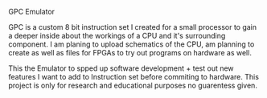 GPC Emulator


GPC is a custom 8 bit instruction set I created for a small processor to gain a deeper inside about the workings of a CPU and it's surrounding component. I am planing to upload schematics of the CPU, am planning to create as well as files for FPGAs to try out programs on hardware as well.

This the Emulator to spped up software development + test out new features I want to add to Instruction set before commiting to hardware.
This project is only for research and educational purposes no guarentess given.
